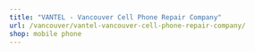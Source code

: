 ```yaml
---
title: "VANTEL - Vancouver Cell Phone Repair Company"
url: /vancouver/vantel-vancouver-cell-phone-repair-company/
shop: mobile phone
---
```

